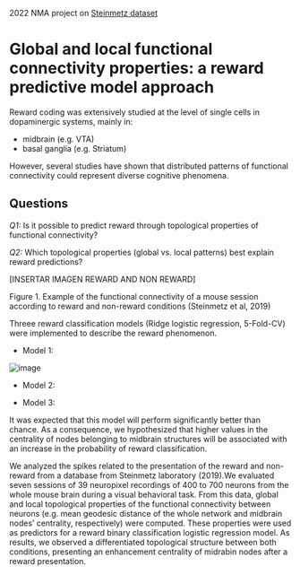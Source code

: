 
2022 NMA project on [Steinmetz dataset](https://www.ncbi.nlm.nih.gov/pmc/articles/PMC6913580/)

# Global and local functional connectivity properties: a reward predictive model approach

Reward coding was extensively studied at the level of single cells in dopaminergic systems, mainly in:
- midbrain (e.g. VTA)
- basal ganglia (e.g. Striatum)

However, several studies have shown that distributed patterns of functional connectivity could represent diverse cognitive phenomena.  

## Questions

*Q1:* Is it possible to predict reward through topological properties of functional connectivity?

*Q2:* Which topological properties (global vs. local patterns) best explain reward predictions?


[INSERTAR IMAGEN REWARD AND NON REWARD]

Figure 1. Example of the functional connectivity of a mouse session according to reward and non-reward conditions (Steinmetz et al, 2019) 


Threee reward classification models (Ridge logistic regression, 5-Fold-CV) were implemented to describe the reward phenomenon.
- Model 1:

![image](https://user-images.githubusercontent.com/79924152/181862736-5ac5c900-ffb7-4c2f-8ec0-d77d763c7852.png)


- Model 2:

- Model 3:


It was expected that this model will perform significantly better than chance. As a consequence, we hypothesized that higher values in the centrality of nodes belonging to midbrain structures will be associated with an increase in the probability of reward classification.

We analyzed the spikes related to the presentation of the reward and non-reward from a database from Steinmetz laboratory (2019).We evaluated seven sessions of 39 neuropixel recordings of 400 to 700 neurons from the whole mouse brain during a visual behavioral task. From this data, global and local topological properties of the functional connectivity between neurons (e.g. mean geodesic distance of the whole network and midbrain nodes’ centrality, respectively) were computed. These properties were used as predictors for a reward binary classification logistic regression model. As results, we observed a differentiated topological structure between both conditions, presenting an enhancement centrality of midrabin nodes after a reward presentation.
